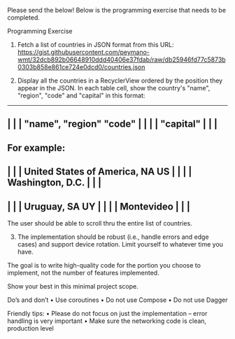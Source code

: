 Please send the below! 
Below is the programming exercise that needs to be completed. 
 
Programming Exercise 
1. Fetch a list of countries in JSON format from this URL: 
https://gist.githubusercontent.com/peymano-wmt/32dcb892b06648910ddd40406e37fdab/raw/db25946fd77c5873b0303b858e861ce724e0dcd0/countries.json 
  
2. Display all the countries in a RecyclerView ordered by the position they appear in the JSON. In each table cell, show the country's "name", "region", "code" and "capital" in this format: 
  --------------------------------------- 
  |                                     | 
  | "name", "region"             "code" | 
  |                                     | 
  | "capital"                           | 
  |                                     | 
  --------------------------------------- 
  For example: 
  --------------------------------------- 
  |                                     | 
  | United States of America, NA     US | 
  |                                     | 
  | Washington, D.C.                    | 
  |                                     | 
  --------------------------------------- 
  |                                     | 
  | Uruguay, SA                      UY | 
  |                                     | 
  | Montevideo                          | 
  |                                     | 
  --------------------------------------- 
  
The user should be able to scroll thru the entire list of countries. 
  
3. The implementation should be robust (i.e., handle errors and edge cases) and support device rotation. 
Limit yourself to whatever time you have. 
 
The goal is to write high-quality code for the portion you choose to implement, not the number of features implemented. 
 
Show your best in this minimal project scope. 
 
  
Do’s and don’t 
•         Use coroutines 
•         Do not use Compose 
•         Do not use Dagger 
 
 
Friendly tips:
•   Please do not focus on just the implementation – error handling is very important
•   Make sure the networking code is clean, production level

